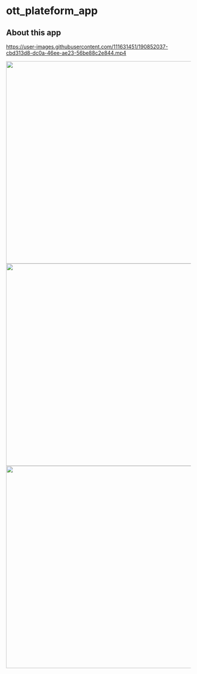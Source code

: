 # ott_plateform_app

## About this app
https://user-images.githubusercontent.com/111631451/190852037-cbd313d8-dc0a-46ee-ae23-56be88c2e844.mp4

<img src="https://user-images.githubusercontent.com/111631451/190851735-5d5644e9-d6f9-49ed-bc72-56fb58411ae0.png" style="height:550px"/><img src="https://user-images.githubusercontent.com/111631451/190851747-1b15fdbb-d668-4bab-8d7e-fe6c3a0dc212.png" style="height:550px"/><img src="https://user-images.githubusercontent.com/111631451/190851765-56d19ba3-945a-4ae0-b436-951bfdcdaff8.png" style="height:550px"/>
